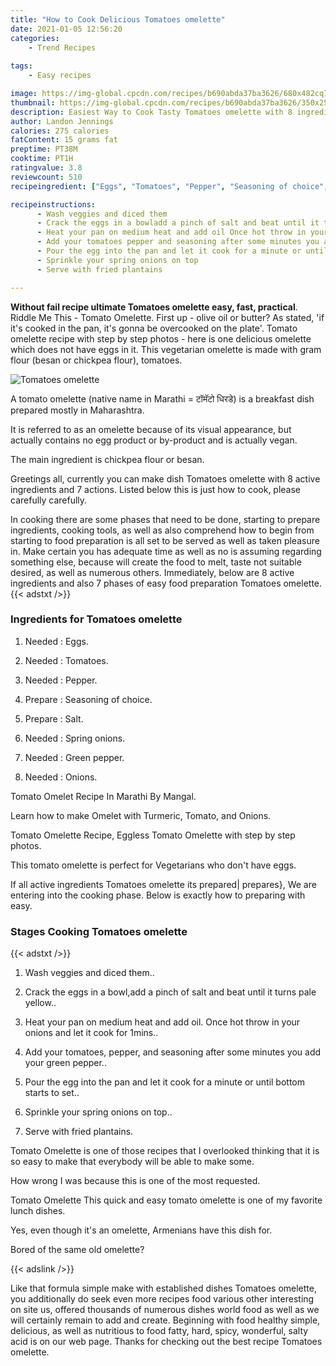 ```yaml
---
title: "How to Cook Delicious Tomatoes omelette"
date: 2021-01-05 12:56:20
categories:
    - Trend Recipes
    
tags:
    - Easy recipes

image: https://img-global.cpcdn.com/recipes/b690abda37ba3626/680x482cq70/tomatoes-omelette-recipe-main-photo.jpg
thumbnail: https://img-global.cpcdn.com/recipes/b690abda37ba3626/350x250cq70/tomatoes-omelette-recipe-main-photo.jpg
description: Easiest Way to Cook Tasty Tomatoes omelette with 8 ingredients and 7 stages of easy cooking.
author: Landon Jennings
calories: 275 calories
fatContent: 15 grams fat
preptime: PT38M
cooktime: PT1H
ratingvalue: 3.8
reviewcount: 510
recipeingredient: ["Eggs", "Tomatoes", "Pepper", "Seasoning of choice", "Salt", "Spring onions", "Green pepper", "Onions"]

recipeinstructions: 
      - Wash veggies and diced them 
      - Crack the eggs in a bowladd a pinch of salt and beat until it turns pale yellow 
      - Heat your pan on medium heat and add oil Once hot throw in your onions and let it cook for 1mins 
      - Add your tomatoes pepper and seasoning after some minutes you add your green pepper 
      - Pour the egg into the pan and let it cook for a minute or until bottom starts to set 
      - Sprinkle your spring onions on top 
      - Serve with fried plantains

---
```




**Without fail recipe ultimate Tomatoes omelette easy, fast, practical**. Riddle Me This - Tomato Omelette. First up - olive oil or butter? As stated, &#39;if it&#39;s cooked in the pan, it&#39;s gonna be overcooked on the plate&#39;. Tomato omelette recipe with step by step photos - here is one delicious omelette which does not have eggs in it. This vegetarian omelette is made with gram flour (besan or chickpea flour), tomatoes.


![Tomatoes omelette](https://img-global.cpcdn.com/recipes/b690abda37ba3626/680x482cq70/tomatoes-omelette-recipe-main-photo.jpg "Tomatoes omelette")



A tomato omelette (native name in Marathi = टॉमॅटो धिरडे) is a breakfast dish prepared mostly in Maharashtra.

It is referred to as an omelette because of its visual appearance, but actually contains no egg product or by-product and is actually vegan.

The main ingredient is chickpea flour or besan.


Greetings all, currently you can make dish Tomatoes omelette with 8 active ingredients and 7 actions. Listed below this is just how to cook, please carefully carefully.

In cooking there are some phases that need to be done, starting to prepare ingredients, cooking tools, as well as also comprehend how to begin from starting to food preparation is all set to be served as well as taken pleasure in. Make certain you has adequate time as well as no is assuming regarding something else, because will create the food to melt, taste not suitable desired, as well as numerous others. Immediately, below are 8 active ingredients and also 7 phases of easy food preparation Tomatoes omelette.
{{< adstxt />}}

### Ingredients for Tomatoes omelette


1. Needed  : Eggs.

1. Needed  : Tomatoes.

1. Needed  : Pepper.

1. Prepare  : Seasoning of choice.

1. Prepare  : Salt.

1. Needed  : Spring onions.

1. Needed  : Green pepper.

1. Needed  : Onions.


Tomato Omelet Recipe In Marathi By Mangal.

Learn how to make Omelet with Turmeric, Tomato, and Onions.

Tomato Omelette Recipe, Eggless Tomato Omelette with step by step photos.

This tomato omelette is perfect for Vegetarians who don&#39;t have eggs.


If all active ingredients Tomatoes omelette its prepared| prepares}, We are entering into the cooking phase. Below is exactly how to preparing with easy.

### Stages Cooking Tomatoes omelette

{{< adstxt />}}


1. Wash veggies and diced them..



1. Crack the eggs in a bowl,add a pinch of salt and beat until it turns pale yellow..



1. Heat your pan on medium heat and add oil. Once hot throw in your onions and let it cook for 1mins..



1. Add your tomatoes, pepper, and seasoning after some minutes you add your green pepper..



1. Pour the egg into the pan and let it cook for a minute or until bottom starts to set..



1. Sprinkle your spring onions on top..



1. Serve with fried plantains.




Tomato Omelette is one of those recipes that I overlooked thinking that it is so easy to make that everybody will be able to make some.

How wrong I was because this is one of the most requested.

Tomato Omelette This quick and easy tomato omelette is one of my favorite lunch dishes.

Yes, even though it&#39;s an omelette, Armenians have this dish for.

Bored of the same old omelette?


{{< adslink />}}

Like that formula simple make with established dishes Tomatoes omelette, you additionally do seek even more recipes food various other interesting on site us, offered thousands of numerous dishes world food as well as we will certainly remain to add and create. Beginning with food healthy simple, delicious, as well as nutritious to food fatty, hard, spicy, wonderful, salty acid is on our web page. Thanks for checking out the best recipe Tomatoes omelette.
